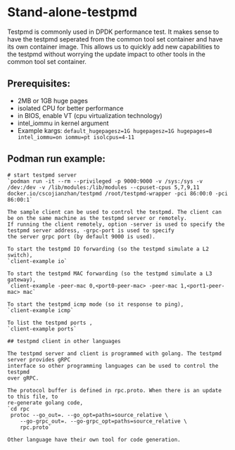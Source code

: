 
# Stand-alone-testpmd

Testpmd is commonly used in DPDK performance test.
It makes sense to have the testpmd seperated from the common tool set container and have its own 
container image. This allows us to quickly add new capabilities to the testpmd without 
worrying the update impact to other tools in the common tool set container.

## Prerequisites:
+ 2MB or 1GB huge pages
+ isolated CPU for better performance
+ in BIOS, enable VT (cpu virtualization technology)
+ intel_iommu in kernel argument
+ Example kargs: `default_hugepagesz=1G hugepagesz=1G hugepages=8 intel_iommu=on iommu=pt isolcpus=4-11`

## Podman run example:

```
# start testpmd server 
`podman run -it --rm --privileged -p 9000:9000 -v /sys:/sys -v /dev:/dev -v /lib/modules:/lib/modules --cpuset-cpus 5,7,9,11 docker.io/cscojianzhan/testpmd /root/testpmd-wrapper -pci 86:00:0 -pci 86:00:1`

The sample client can be used to control the testpmd. The client can be on the same machine as the testpmd server or remotely. 
If running the client remotely, option -server is used to specify the testpmd server address, -grpc-port is used to specify
the server grpc port (by default 9000 is used).

To start the testpmd IO forwarding (so the testpmd simulate a L2 switch),
`client-example io`

To start the testpmd MAC forwarding (so the testpmd simulate a L3 gateway),
`client-example -peer-mac 0,<port0-peer-mac> -peer-mac 1,<port1-peer-mac> mac`

To start the testpmd icmp mode (so it response to ping),
`client-example icmp`

To list the testpmd ports ,
`client-example ports`

## testpmd client in other languages

The testpmd server and client is programmed with golang. The testpmd server provides gRPC 
interface so other programming languages can be used to control the testpmd 
over gRPC.

The protocol buffer is defined in rpc.proto. When there is an update to this file, to 
re-generate golang code,
`cd rpc
 protoc --go_out=. --go_opt=paths=source_relative \
    --go-grpc_out=. --go-grpc_opt=paths=source_relative \
    rpc.proto`

Other language have their own tool for code generation.

